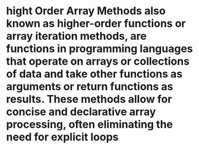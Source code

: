 # hight Order Array Methods also known as higher-order functions or array iteration methods, are functions in programming languages that operate on arrays or collections of data and take other functions as arguments or return functions as results. These methods allow for concise and declarative array processing, often eliminating the need for explicit loops
